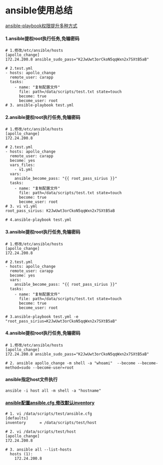 # ansible使用总结

[ansible-playbook权限提升多种方式](https://www.136.la/android/show-27156.html)

#### 1.ansible提权root执行任务,免输密码

```
# 1.修改/etc/ansible/hosts
[apollo_change]
172.24.200.8 ansible_sudo_pass="K2JwUwt3orCkoN5qqWxn2x7SXtB5aB"

# 2.test.yml
- hosts: apollo_change
  remote_user: carapp
  tasks:
    - name: "复制配置文件"
      file: path=/data/scripts/test.txt state=touch
      become: true
      become_user: root
# 3. ansible-playbook test.yml
```

#### 2.ansible提权root执行任务,免输密码

```
# 1.修改/etc/ansible/hosts
[apollo_change]
172.24.200.8

# 2.test.yml
- hosts: apollo_change
  remote_user: carapp
  become: yes
  vars_files:
    - v1.yml
  vars:
    ansible_become_pass: "{{ root_pass_sirius }}"
  tasks:
    - name: "复制配置文件"
      file: path=/data/scripts/test.txt state=touch
      become: true
      become_user: root
# 3. vi v1.yml
root_pass_sirius: K2JwUwt3orCkoN5qqWxn2x7SXtB5aB

# 4.ansible-playbook test.yml
```

#### 3.ansible提权root执行任务,免输密码

```
# 1.修改/etc/ansible/hosts
[apollo_change]
172.24.200.8

# 2.test.yml
- hosts: apollo_change
  remote_user: carapp
  become: yes
  vars:
    ansible_become_pass: "{{ root_pass_sirius }}"
  tasks:
    - name: "复制配置文件"
      file: path=/data/scripts/test.txt state=touch
      become: true
      become_user: root

# 3.ansible-playbook test.yml -e "root_pass_sirius=K2JwUwt3orCkoN5qqWxn2x7SXtB5aB"
```

#### 4.ansible提权root执行任务,免输密码

```
# 1.修改/etc/ansible/hosts
[apollo_change]
172.24.200.8 ansible_sudo_pass="K2JwUwt3orCkoN5qqWxn2x7SXtB5aB"

# 2. ansible apollo_change -m shell -a "whoami"  --become --become-method=sudo --become-user=root
```



#### ansible指定host文件执行

```\
ansible -i host all -m shell -a "hostname"
```

#### [ansible配置ansible.cfg,修改默认inventory](https://blog.csdn.net/liumiaocn/article/details/95351475)

```
# 1. vi /data/scripts/test/ansible.cfg
[defaults]
inventory      = /data/scripts/test/host

# 2. vi /data/scripts/test/host
[apollo_change]
172.24.200.8 

# 3. ansible all --list-hosts
  hosts (1):
    172.24.200.8

```

